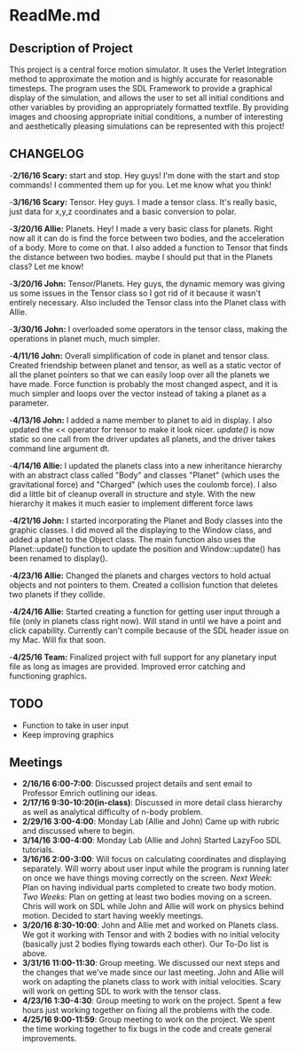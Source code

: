 ReadMe.md
=========

Description of Project
----------------------
This project is a central force motion simulator. It uses the Verlet Integration method to approximate the motion and is highly accurate for reasonable timesteps. The program uses the SDL Framework to provide a graphical display of the simulation, and allows the user to set all initial conditions and other variables by providing an appropriately formatted textfile. By providing images and choosing appropriate initial conditions, a number of interesting and aesthetically pleasing simulations can be represented with this project!

CHANGELOG
---------
-**2/16/16 Scary:** start and stop.  Hey guys!  I'm done with the start and stop commands! I commented them up for you.  Let me know what you think!

-**3/16/16 Scary:** Tensor. Hey guys.  I made a tensor class.  It's really basic, just data for x,y,z coordinates and a basic conversion to polar.

-**3/20/16 Allie:** Planets. Hey! I made a very basic class for planets. Right now all it can do is find the force between two bodies, and the acceleration of a body. More to come on that. I also added a function to Tensor that finds the distance between two bodies. maybe I should put that in the Planets class? Let me know!

-**3/20/16 John:** Tensor/Planets. Hey guys, the dynamic memory was giving us some issues in the Tensor class so I got rid of it because it wasn't entirely necessary. Also included the Tensor class into the Planet class with Allie.

-**3/30/16 John:** I overloaded some operators in the tensor class, making the operations in planet much, much simpler.

-**4/11/16 John:** Overall simplification of code in planet and tensor class. Created friendship between planet and tensor, as well as a static vector of all the planet pointers so that we can easily loop over all the planets we have made. Force function is probably the most changed aspect, and it is much simpler and loops over the vector instead of taking a planet as a parameter.

-**4/13/16 John:** I added a name member to planet to aid in display. I also updated the << operator for tensor to make it look nicer. *update()* is now static so one call from the driver updates all planets, and the driver takes command line argument dt.

-**4/14/16 Allie:** I updated the planets class into a new inheritance hierarchy with an abstract class called "Body" and classes "Planet" (which uses the gravitational force) and "Charged" (which uses the coulomb force). I also did a little bit of cleanup overall in structure and style. With the new hierarchy it makes it much easier to implement different force laws

-**4/21/16 John:** I started incorporating the Planet and Body classes into the graphic classes. I did moved all the displaying to the Window class, and added a planet to the Object class. The main function also uses the Planet::update() function to update the position and Window::update() has been renamed to display().

-**4/23/16 Allie:** Changed the planets and charges vectors to hold actual objects and not pointers to them. Created a collision function that deletes two planets if they collide. 

-**4/24/16 Allie:** Started creating a function for getting user input through a file (only in planets class right now). Will stand in until we have a point and click capability. Currently can't compile because of the SDL header issue on my Mac. Will fix that soon. 

-**4/25/16 Team:** Finalized project with full support for any planetary input file as long as images are provided. Improved error catching and functioning graphics.

TODO
----
- Function to take in user input
- Keep improving graphics

Meetings
--------
- **2/16/16 6:00-7:00**: Discussed project details and sent email to Professor Emrich outlining our ideas.
- **2/17/16 9:30-10:20(in-class)**: Discussed in more detail class hierarchy as well as analytical difficulty of n-body problem.
- **2/29/16 3:00-4:00**: Monday Lab (Allie and John) Came up with rubric and discussed where to begin.
- **3/14/16 3:00-4:00**: Monday Lab (Allie and John) Started LazyFoo SDL tutorials.
- **3/16/16 2:00-3:00**: Will focus on calculating coordinates and displaying separately. Will worry about user input while the program is running later on once we have things moving correctly on the screen. *Next Week:* Plan on having individual parts completed to create two body motion. *Two Weeks:* Plan on getting at least two bodies moving on a screen. Chris will work on SDL while John and Allie will work on physics behind motion. Decided to start having weekly meetings.
- **3/20/16 8:30-10:00**: John and Allie met and worked on Planets class. We got it working with Tensor and with 2 bodies with no initial velocity (basically just 2 bodies flying towards each other). Our To-Do list is above.
- **3/31/16 11:00-11:30**: Group meeting. We discussed our next steps and the changes that we've made since our last meeting. John and Allie will work on adapting the planets class to work with initial velocities. Scary will work on getting SDL to work with the tensor class.
- **4/23/16 1:30-4:30**: Group meeting to work on the project. Spent a few hours just working together on fixing all the problems with the code.
- **4/25/16 9:00-11:59**: Group meeting to work on the project. We spent the time working together to fix bugs in the code and create general improvements.